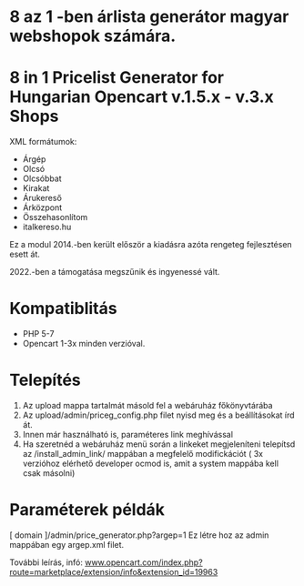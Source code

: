 # 8 az 1 -ben árlista generátor magyar webshopok számára.
# 8 in 1 Pricelist Generator for Hungarian Opencart v.1.5.x - v.3.x Shops

XML formátumok:
- Árgép
- Olcsó
- Olcsóbbat
- Kirakat
- Árukereső
- Árközpont
- Összehasonlítom
- italkereso.hu

Ez a modul 2014.-ben került először a kiadásra azóta rengeteg fejlesztésen esett át.

2022.-ben a támogatása megszűnik és ingyenessé vált.

# Kompatiblitás

- PHP 5-7 
- Opencart 1-3x minden verzióval.

# Telepítés 

1. Az upload mappa tartalmát másold fel a webáruház főkönyvtárába
2. Az upload/admin/priceg_config.php filet nyisd meg és a beállításokat írd át.
3. Innen már használható is, paraméteres link meghívással
4. Ha szeretnéd a webáruház menü során a linkeket megjeleníteni telepítsd az /install_admin_link/ mappában a megfelelő modifickációt
( 3x verzióhoz elérhető developer ocmod is, amit a system mappába kell csak másolni)

# Paraméterek példák
[ domain ]/admin/price_generator.php?argep=1
Ez létre hoz az admin mappában egy argep.xml filet.

További leírás, infó:
www.opencart.com/index.php?route=marketplace/extension/info&extension_id=19963

